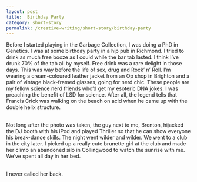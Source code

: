 ```yaml
---
layout: post
title:  Birthday Party
category: short-story
permalink: /creative-writing/short-story/birthday-party
---
```


Before I started playing in the Garbage Collection, I was doing a PhD in Genetics. I was at some birthday party in a hip pub in Richmond. I tried to drink as much free booze as I could while the bar tab lasted. I think I’ve drunk 70% of the tab all by myself. Free drink was a rare delight in those days. This was way before the life of sex, drug and Rock’ n’ Roll. I’m wearing a cream-coloured leather jacket from an Op shop in Brighton and a pair of vintage black-framed glasses, going for nerd chic. These people are my fellow science nerd friends who’d get my esoteric DNA jokes. I was preaching the benefit of LSD for science. After all, the legend tells that Francis Crick was walking on the beach on acid when he came up with the double helix structure.
<br /><br />
 
Not long after the photo was taken, the guy next to me, Brenton, hijacked the DJ booth with his iPod and played Thriller so that he can show everyone his break-dance skills. The night went wilder and wilder. We went to a club in the city later. I picked up a really cute brunette girl at the club and made her climb an abandoned silo in Collingwood to watch the sunrise with me. We’ve spent all day in her bed.
<br /><br />
 
I never called her back.
<br /><br />
